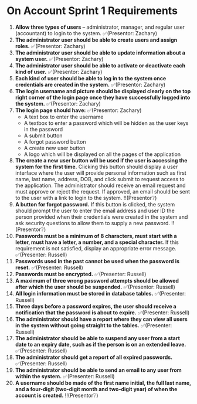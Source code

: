 # On Account Sprint 1 Requirements

1. **Allow three types of users** – administrator, manager, and regular user (accountant) to login to the system. :white_check_mark:(Presentor: Zachary)
2. **The administrator user should be able to create users and assign roles.** :white_check_mark:(Presentor: Zachary)
3. **The administrator user should be able to update information about a system user.** :white_check_mark:(Presentor: Zachary)
4. **The administrator user should be able to activate or deactivate each kind of user.** :white_check_mark:(Presentor: Zachary)
5. **Each kind of user should be able to log in to the system once credentials are created in the system.** :white_check_mark:(Presentor: Zachary)
6. **The login username and picture should be displayed clearly on the top right corner of the login page once they have successfully logged into the system.** :white_check_mark:(Presentor: Zachary)
7. **The login page should have:** :white_check_mark:(Presentor: Zachary)
   - A text box to enter the username
   - A textbox to enter a password which will be hidden as the user keys in the password
   - A submit button
   - A forgot password button
   - A create new user button
   - A logo which will be displayed on all the pages of the application
8. **The create a new user button will be used if the user is accessing the system for the first time.** Clicking this button should display a user interface where the user will provide personal information such as first name, last name, address, DOB, and click submit to request access to the application. The administrator should receive an email request and must approve or reject the request. If approved, an email should be sent to the user with a link to login to the system. :bangbang:(Presentor:grey_question:)
9. **A button for forgot password.** If this button is clicked, the system should prompt the user to enter the email address and user ID the person provided when their credentials were created in the system and ask security questions to allow them to supply a new password. :bangbang:(Presentor:grey_question:)
10. **Passwords must be a minimum of 8 characters, must start with a letter, must have a letter, a number, and a special character.** If this requirement is not satisfied, display an appropriate error message.  :white_check_mark:(Presenter: Russell)
11. **Passwords used in the past cannot be used when the password is reset.**  :white_check_mark:(Presenter: Russell)
12. **Passwords must be encrypted.** :white_check_mark:(Presenter: Russell)
13. **A maximum of three wrong password attempts should be allowed after which the user should be suspended.** :white_check_mark:(Presentor: Russell)
14. **All login information must be stored in database tables.** :white_check_mark:(Presenter: Russell)
15. **Three days before a password expires, the user should receive a notification that the password is about to expire.** :white_check_mark:(Presenter: Russell)
16. **The administrator should have a report where they can view all users in the system without going straight to the tables.** :white_check_mark:(Presenter: Russell)
17. **The administrator should be able to suspend any user from a start date to an expiry date, such as if the person is on an extended leave.** :white_check_mark:(Presenter: Russell)
18. **The administrator should get a report of all expired passwords.** :white_check_mark:(Presenter: Russell)
19. **The administrator should be able to send an email to any user from within the system.** :white_check_mark:(Presenter: Russell)
20. **A username should be made of the first name initial, the full last name, and a four-digit (two-digit month and two-digit year) of when the account is created.** :bangbang:(Presentor:grey_question:)
